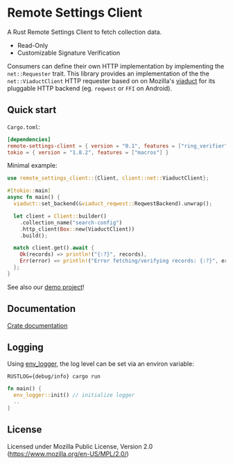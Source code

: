 # Remote Settings Client

A Rust Remote Settings Client to fetch collection data.

- Read-Only
- Customizable Signature Verification
<!-- - Cross-Platform
- Robust -->

Consumers can define their own HTTP implementation by implementing the `net::Requester` trait.
This library provides an implementation of the the `net::ViaductClient` HTTP requester based on on Mozilla's [viaduct](https://github.com/mozilla/application-services/tree/v87.0.0/components/viaduct) for its pluggable HTTP backend (eg. `reqwest` or `FFI` on Android).

## Quick start

`Cargo.toml`:

```toml
[dependencies]
remote-settings-client = { version = "0.1", features = ["ring_verifier", "viaduct_client"] }
tokio = { version = "1.8.2", features = ["macros"] }
```

Minimal example:

```rust
use remote_settings_client::{Client, client::net::ViaductClient};

#[tokio::main]
async fn main() {
  viaduct::set_backend(&viaduct_reqwest::ReqwestBackend).unwrap();

  let client = Client::builder()
    .collection_name("search-config")
    .http_client(Box::new(ViaductClient))
    .build();

  match client.get().await {
    Ok(records) => println!("{:?}", records),
    Err(error) => println!("Error fetching/verifying records: {:?}", error),
  };
}
```

See also our [demo project](rs-client-demo)!

## Documentation

[Crate documentation](https://docs.rs/remote_settings_client)

## Logging

Using [env_logger](https://docs.rs/env_logger), the log level can be set via an environ variable:

`RUSTLOG={debug/info} cargo run`

```rust
fn main() {
  env_logger::init() // initialize logger
  ..
}
```

## License

Licensed under Mozilla Public License, Version 2.0 (https://www.mozilla.org/en-US/MPL/2.0/)
